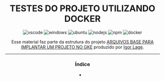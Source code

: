 <span align="center">

# TESTES DO PROJETO UTILIZANDO DOCKER
</span>

<span align="center">

![vscode](https://img.shields.io/badge/VSCode-0078D4?style=for-the-badge&logo=visual%20studio%20code&logoColor=white)
![windows](https://img.shields.io/badge/Windows-0078D6?style=for-the-badge&logo=windows&logoColor=white)
![ubuntu](https://img.shields.io/badge/Ubuntu-E95420?style=for-the-badge&logo=ubuntu&logoColor=white)
![nodejs](https://img.shields.io/badge/Node.js-339933?style=for-the-badge&logo=nodedotjs&logoColor=white)
![npm](https://img.shields.io/badge/npm-CB3837?style=for-the-badge&logo=npm&logoColor=white)
![docker](https://img.shields.io/badge/Docker-2CA5E0?style=for-the-badge&logo=docker&logoColor=white)
</span>

<p>Esse material faz parte da estrutura do projeto <a href="https://github.com/igorRL/gke-base">ARQUIVOS BASE PARA IMPLANTAR UM PROJETO NO GKE</a> produzido por <a href="Igor Lage">Igor Lage</a>.</p>

<hr>

### Índice
<li><a href="#"></a></li>